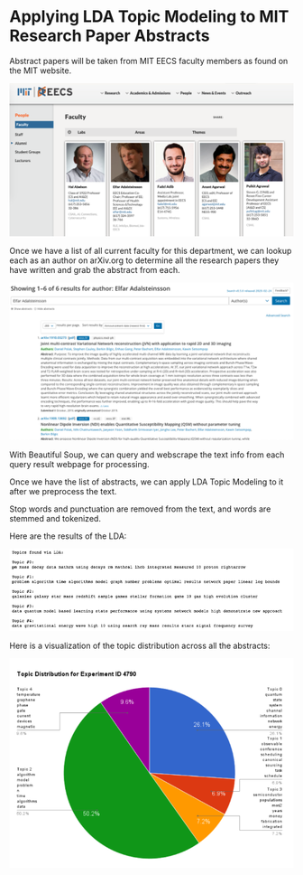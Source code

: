 # Applying LDA Topic Modeling to MIT Research Paper Abstracts

Abstract papers will be taken from MIT EECS faculty members as found on the MIT website.

![faculty](images/faculty.png)

Once we have a list of all current faculty for this department, we can lookup each as an author on arXiv.org to determine all the research papers they have written and grab the abstract from each.

![abstract](images/abstracts.png)

With Beautiful Soup, we can query and webscrape the text info from each query result webpage for processing.

Once we have the list of abstracts, we can apply LDA Topic Modeling to it after we preprocess the text.

Stop words and punctuation are removed from the text, and words are stemmed and tokenized.

Here are the results of the LDA:

![topics](images/topics.png)

Here is a visualization of the topic distribution across all the abstracts:

![LDA_pie](images/LDA_pie.png)


